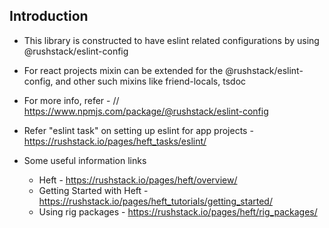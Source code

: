 ## Introduction
- This library is constructed to have eslint related configurations by using @rushstack/eslint-config
- For react projects mixin can be extended for the @rushstack/eslint-config, and other such mixins like friend-locals, tsdoc 
- For more info, refer - // https://www.npmjs.com/package/@rushstack/eslint-config
- Refer "eslint task" on setting up eslint for app projects - https://rushstack.io/pages/heft_tasks/eslint/

- Some useful information links 
    - Heft - https://rushstack.io/pages/heft/overview/
    - Getting Started with Heft - https://rushstack.io/pages/heft_tutorials/getting_started/
    - Using rig packages - https://rushstack.io/pages/heft/rig_packages/
